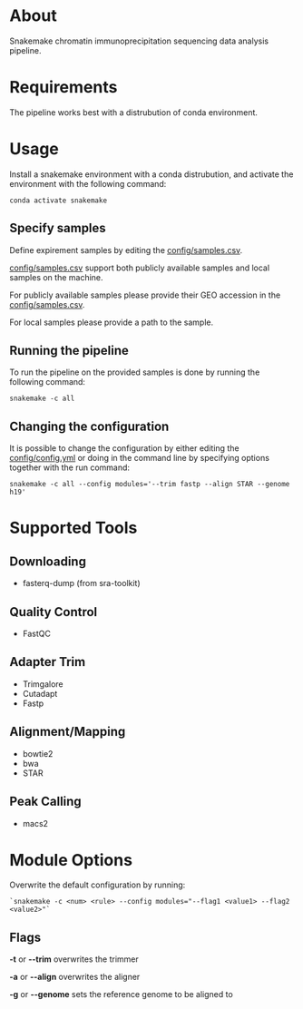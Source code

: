 # About

Snakemake chromatin immunoprecipitation sequencing data analysis pipeline.

# Requirements

The pipeline works best with a distrubution of conda environment. 

# Usage

Install a snakemake environment with a conda distrubution, and activate the environment with the following command:

`conda activate snakemake`

## Specify samples 

Define expirement samples by editing the [config/samples.csv](./config/samples.csv). 

[config/samples.csv](./config/samples.csv) support both publicly available samples and local samples on the machine.

For publicly available samples please provide their GEO accession in the [config/samples.csv](./config/samples.csv).

For local samples please provide a path to the sample. 


## Running the pipeline

To run the pipeline on the provided samples is done by running the following command:

`snakemake -c all`

## Changing the configuration

It is possible to change the configuration by either editing the [config/config.yml](config/config.yml) or doing in the command line by specifying options together with the run command:

`snakemake -c all --config modules='--trim fastp --align STAR --genome h19'`

# Supported Tools

## Downloading

- fasterq-dump (from sra-toolkit)

## Quality Control

- FastQC

## Adapter Trim

- Trimgalore
- Cutadapt
- Fastp

## Alignment/Mapping

- bowtie2
- bwa
- STAR

## Peak Calling

- macs2

# Module Options

Overwrite the default configuration by running:

    `snakemake -c <num> <rule> --config modules="--flag1 <value1> --flag2 <value2>"`

## Flags

**-t** or **--trim** overwrites the trimmer

**-a** or **--align** overwrites the aligner

**-g** or **--genome** sets the reference genome to be aligned to